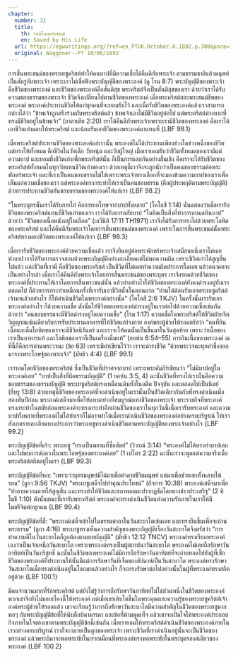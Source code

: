 ```yaml
---
chapter:
  number: 31
  title:
    th: รอดโดยพระชนม์
    en: Saved by His Life
  url: https://egwwritings.org/?ref=en_PTUK.October.6.1892.p.308&para=1524.521
  original: Waggoner--PT 10/06/1892
---
```


การสิ้นพระชนม์ของพระเยซูคริสต์ทำให้คนบาปที่มีความเชื่อได้คืนดีกับพระเจ้า ตามธรรมชาติแล้วมนุษย์เป็นศัตรูกับพระเจ้า เพราะเราไม่เชื่อฟังพระบัญญัติของพระองค์ (ดู โรม 8:7) พระบัญญัติของพระเจ้าคือชีวิตของพระองค์ และชีวิตของพระองค์คือสันติสุข พระคริสต์จึงเป็นสันติสุขของเรา ด้วยว่าเราได้รับความชอบธรรมของพระเจ้า ชีวิตจึงเปลี่ยนไปตามชีวิตของพระองค์ เมื่อพระคริสต์สละพระชนม์ชีพของพระองค์ พระองค์ประทานชีวิตให้แก่ทุกคนที่จะยอมรับไว้ และเมื่อรับชีวิตของพระองค์แล้วเราสามารถกล่าวได้ว่า “ข้าพเจ้าถูกตรึงร่วมกับพระคริสต์แล้ว ข้าพเจ้าเองไม่มีชีวิตอยู่ต่อไป แต่พระคริสต์ต่างหากที่ทรงมีชีวิตอยู่ในข้าพเจ้า” (กาลาเทีย 2:20) เราได้คืนดีกับพระเจ้าเพราะเรามีชีวิตของพระองค์ คือเราได้เอาชีวิตเก่ามอบให้พระคริสต์ และน้อมรับเอาชีวิตของพระองค์มาแทนที่ {LBF 98.1}

เมื่อพระคริสต์ประทานชีวิตของพระองค์แก่เรานั้น พระองค์ไม่ได้ประทานเพียงช่วงใดช่วงหนึ่งของชีวิต แต่ทรงให้ทั้งหมด คือชีวิตในวัยเด็ก วัยหนุ่ม และวัยผู้ใหญ่ เมื่อเรายอมรับว่าชีวิตทั้งหมดของเรามีแต่ความบาป และยอมทิ้งชีวิตเก่าเพื่อพระคริสต์นั้น ก็เป็นการแลกกันอย่างสิ้นเชิง คือเราจะได้รับชีวิตของพระคริสต์ทั้งหมดในทุกวัยแทนชีวิตเก่าของเรา ด้วยเหตุนี้เราจึงจะถูกนับว่าเป็นคนชอบธรรมต่อพระพักตร์พระเจ้า และที่เราเป็นคนชอบธรรมไม่ใช่เพราะพระเจ้าทรงเลือกที่จะมองข้ามความบาปของเราเพื่อเห็นแก่ความเชื่อของเรา แต่พระองค์ทรงกระทำให้เราเป็นคนชอบธรรม (คือผู้ประพฤติตามพระบัญญัติ) ด้วยการประทานชีวิตอันชอบธรรมของพระองค์ให้แก่เรา {LBF 98.2}

“ในพระบุตรนั้นเราได้รับการไถ่ คือการยกโทษจากบาปทั้งหลาย” (โคโลสี 1:14) นั่นแสดงว่าเมื่อเรารับชีวิตของพระคริสต์แทนที่ชีวิตเก่าของเรา เราได้รับการอภัยบาป “โลหิตเป็นสิ่งที่ทำการลบมลทินบาป” ด้วยว่า “ชีวิตของเนื้อหนังอยู่ในเลือด” (เลวีนิติ 17:11 TH1971) เราจึงได้รับการทรงไถ่ด้วยพระโลหิตของพระคริสต์ และได้คืนดีกับพระเจ้าโดยการสิ้นพระชนม์ของพระองค์ เพราะในการสิ้นพระชนม์นั้นพระคริสต์ทรงมอบชีวิตของพระองค์ให้แก่เรา {LBF 98.3}

เมื่อเรารับชีวิตของพระองค์ด้วยความเชื่อแล้ว เราจึงยืนอยู่ต่อพระพักตร์พระเจ้าเสมือนหนึ่งเราไม่เคยทำบาป เราได้รับการตรวจสอบด้วยพระบัญญัติอย่างละเอียดแต่ไม่พบความผิด เพราะชีวิตเก่าได้สูญสิ้นไปแล้ว และชีวิตที่เรามี คือชีวิตของพระคริสต์ เป็นชีวิตที่ไม่เคยทำความผิดประการใดเลย แล้วอนาคตจะเป็นอย่างไรเล่า เมื่อเราได้คืนดีกับพระเจ้าโดยการสิ้นพระชนม์ของพระบุตร เราจึงรอดด้วยชีวิตของพระองค์ที่ประทานให้เราโดยการสิ้นพระชนม์นั้น แล้วทำอย่างไรให้ชีวิตของพระองค์ยังคงดำรงอยู่กับเราตลอดไป ก็ด้วยการกระทำเหมือนครั้งที่เรารับเอาชีวิตนั้นในตอนแรก “ท่านได้ต้อนรับเอาพระเยซูคริสต์เจ้ามาแล้วอย่างไร ก็ให้ดำเนินชีวิตในพระองค์อย่างนั้น” (โคโลสี 2:6 TKJV) ในครั้งนั้นเรารับเอาพระองค์อย่างไร ก็ด้วยความเชื่อ ดังนั้นให้ชีวิตของพระองค์ดำรงอยู่ในเราต่อไปด้วยความเชื่อเช่นกัน ด้วยว่า “คนชอบธรรมจะมีชีวิตดำรงอยู่โดยความเชื่อ” (โรม 1:17) ความเชื่อในพระคริสต์ให้ชีวิตฝ่ายจิตวิญญาณเช่นเดียวกับการรับประทานอาหารที่ให้ชีวิตแก่ร่างกาย องค์พระผู้ช่วยให้รอดตรัสว่า “คนที่กินเนื้อและดื่มโลหิตของเราจะมีชีวิตนิรันดร์ และเราจะให้คนนั้นเป็นขึ้นมาในวันสุดท้าย เพราะว่าเนื้อของเราเป็นอาหารแท้ และโลหิตของเราก็เป็นเครื่องดื่มแท้” (ยอห์น 6:54–55) การกินเนื้อของพระองค์ ณ ที่นี้ก็คือการอ่านพระวจนะ (ข้อ 63) เพราะมีคำเขียนไว้ว่า เราจะดำรงชีวิต “ด้วยพระวจนะทุกคำซึ่งออกมาจากพระโอษฐ์ของพระเจ้า” (มัทธิว 4:4) {LBF 99.1}

เรารอดโดยชีวิตของพระคริสต์ ซึ่งเป็นชีวิตที่ปราศจากบาป เพราะพระคัมภีร์เขียนว่า “ไม่มีบาปอยู่ในพระองค์เลย” “บาปเป็นสิ่งที่ผิดธรรมบัญญัติ” (1 ยอห์น 3:5, 4) ฉะนั้นชีวิตที่ทรงไถ่เรานั้นคือความชอบธรรมของธรรมบัญญัติ พระเยซูคริสต์ทรงเหมือนเดิมทั้งในอดีต ปัจจุบัน และตลอดไปเป็นนิตย์ (ฮีบรู 13:8) ด้วยเหตุนี้ชีวิตของพระองค์ที่จะดำเนินอยู่ในเรานั้นเป็นชีวิตเดียวกันกับที่ทรงดำเนินเมื่อสองพันปีก่อน พระองค์เสด็จมาเพื่อให้แบบอย่างที่สมบูรณ์แห่งชีวิตของพระเจ้า พระราชกิจที่พระองค์ทรงกระทำในสมัยก่อนพระองค์จะทรงกระทำอีกผ่านชีวิตของเราในทุกวันนี้เมื่อเรารับพระองค์ และความบาปทั้งหลายที่พระองค์ไม่ได้ทำเราก็ไม่อาจทำได้เมื่อเราดำเนินชีวิตของพระองค์อย่างครบบริบูรณ์ ให้เราสังเกตรายละเอียดบางประการว่าพระเยซูทรงดำเนินชีวิตตามพระบัญญัติของพระเจ้าอย่างไร {LBF 99.2}

พระบัญญัติข้อที่เก้า: พระเยซู “ทรงเป็นพยานที่ซื่อสัตย์” (วิวรณ์ 3:14) “พระองค์ไม่ได้ทรงทำบาปเลย และไม่พบการล่อลวงในพระโอษฐ์ของพระองค์เลย” (1 เปโตร 2:22) ฉะนั้นเราจะพูดแต่ความจริงเมื่อพระคริสต์สถิตอยู่ในเรา {LBF 99.3}

พระบัญญัติข้อที่หก: “เพราะว่าบุตรมนุษย์มิได้มาเพื่อทำลายชีวิตมนุษย์ แต่มาเพื่อช่วยเขาทั้งหลายให้รอด” (ลูกา 9:56 TKJV) “พระเยซูเสด็จไปทำคุณประโยชน์” (กิจการ 10:38) พระองค์เสด็จมาเพื่อ “ทำลายความตายให้สูญสิ้น และทรงทำให้ชีวิตและสภาพอมตะปรากฏชัดโดยทางข่าวประเสริฐ” (2 ทิโมธี 1:10) ดังนั้นขณะที่เรารับพระคริสต์ พระองค์จะทรงดำเนินชีวิตแห่งความรักภายในเราให้มีไมตรีจิตต่อทุกคน {LBF 99.4}

พระบัญญัติข้อที่สี่: “พระองค์เสด็จเข้าไปในธรรมศาลาในวันสะบาโตเช่นเคย และทรงยืนขึ้นเพื่อจะอ่านพระธรรม” (ลูกา 4:16) พระเยซูทรงเห็นความสำคัญของพระบัญญัติเรื่องวันสะบาโตจึงตรัสว่า “การทำความดีในวันสะบาโตก็ถูกต้องตามบทบัญญัติ” (มัทธิว 12:12 TNCV) พระองค์ทรงเรียกพระองค์เองว่าเป็นเจ้าเหนือวันสะบาโต เพราะพระองค์ทรงเป็นผู้สถาปนาวันสะบาโต พระองค์ไม่เคยถือรักษาวันอาทิตย์เป็นวันบริสุทธิ์ ฉะนั้นในชีวิตของพระองค์ไม่มีการถือรักษาวันอาทิตย์ที่จะถ่ายทอดไปยังผู้ที่เชื่อ ชีวิตของพระองค์ที่ประทานให้นั้นมีแต่การรักษาวันที่เจ็ดของสัปดาห์เป็นวันสะบาโต พระองค์ทรงรักษาวันสะบาโตเมื่อทรงดำเนินอยู่ในโลกมาแล้วอย่างไร ก็จะทรงรักษาต่อไปอย่างนั้นในผู้ที่พระองค์ทรงสถิตอยู่ด้วย {LBF 100.1}

มีคนจำนวนมากที่รักพระคริสต์ แต่ยังไม่รู้ว่าการถือรักษาวันอาทิตย์ไม่ใช่ส่วนหนึ่งในชีวิตของพระองค์ พวกเขาจึงยังไม่มอบเรื่องนี้ให้พระองค์ แต่เมื่อเขาเติบโตขึ้นในพระคุณและความรู้ของพระเยซูคริสต์เจ้าองค์พระผู้ช่วยให้รอดแล้ว เขาจะเรียนรู้ว่าการถือรักษาวันสะบาโตมีความสำคัญในชีวิตของพระเยซูมากพอๆ กับพระบัญญัติข้อที่ให้นับถือบิดามารดา และข้อที่ห้ามพูดเท็จ แล้วเขาจะเปิดใจให้พระองค์ประกอบกิจภายในใจของเขาตามพระบัญญัติข้อนี้เช่นกัน เมื่อเรายอมให้พระคริสต์ดำเนินชีวิตของพระองค์ภายในเราอย่างครบบริบูรณ์ เราก็จะกลายเป็นลูกของพระเจ้า เพราะชีวิตที่เราดำเนินอยู่นั้นจะเป็นชีวิตของพระองค์ แล้วพระบิดาจะพอพระทัยในเราเหมือนที่พระองค์ทรงพอพระทัยในพระบุตรองค์เดียวของพระองค์ {LBF 100.2}
